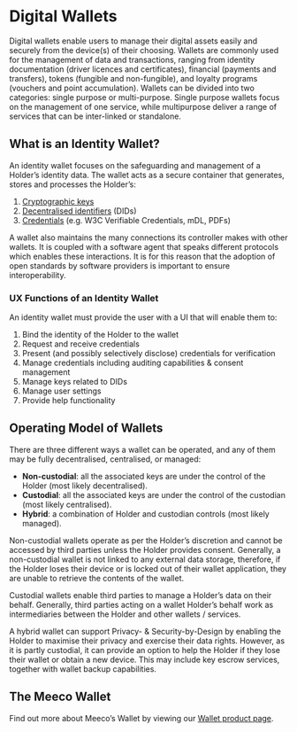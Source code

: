 # Digital Wallets

Digital wallets enable users to manage their digital assets easily and securely from the device(s) of their choosing. Wallets are commonly used for the management of data and transactions, ranging from identity documentation (driver licences and certificates), financial (payments and transfers), tokens (fungible and non-fungible), and loyalty programs (vouchers and point accumulation). Wallets can be divided into two categories: single purpose or multi-purpose. Single purpose wallets focus on the management of one service, while multipurpose deliver a range of services that can be inter-linked or standalone.

## What is an Identity Wallet?

An identity wallet focuses on the safeguarding and management of a Holder’s identity data. The wallet acts as a secure container that generates, stores and processes the Holder’s:

1. [Cryptographic keys](../platform/keys.md)
2. [Decentralised identifiers](../platform/did.md) (DIDs)
3. [Credentials](../concepts/verifiable-credentials.md) (e.g. W3C Verifiable Credentials, mDL, PDFs)

A wallet also maintains the many connections its controller makes with other wallets. It is coupled with a software agent that speaks different protocols which enables these interactions. It is for this reason that the adoption of open standards by software providers is important to ensure interoperability.

### UX Functions of an Identity Wallet

An identity wallet must provide the user with a UI that will enable them to:

1. Bind the identity of the Holder to the wallet
2. Request and receive credentials
3. Present (and possibly selectively disclose) credentials for verification
4. Manage credentials including auditing capabilities & consent management
5. Manage keys related to DIDs
6. Manage user settings
7. Provide help functionality

## Operating Model of Wallets

There are three different ways a wallet can be operated, and any of them may be fully decentralised, centralised, or managed:

* **Non-custodial**: all the associated keys are under the control of the Holder (most likely decentralised).
* **Custodial**: all the associated keys are under the control of the custodian (most likely centralised).
* **Hybrid**: a combination of Holder and custodian controls (most likely managed).

Non-custodial wallets operate as per the Holder’s discretion and cannot be accessed by third parties unless the Holder provides consent. Generally, a non-custodial wallet is not linked to any external data storage, therefore, if the Holder loses their device or is locked out of their wallet application, they are unable to retrieve the contents of the wallet.

Custodial wallets enable third parties to manage a Holder’s data on their behalf. Generally, third parties acting on a wallet Holder’s behalf work as intermediaries between the Holder and other wallets / services.

A hybrid wallet can support Privacy- & Security-by-Design by enabling the Holder to maximise their privacy and exercise their data rights. However, as it is partly custodial, it can provide an option to help the Holder if they lose their wallet or obtain a new device. This may include key escrow services, together with wallet backup capabilities.

## The Meeco Wallet

Find out more about Meeco’s Wallet by viewing our [Wallet product page](https://www.meeco.me/wallet).
